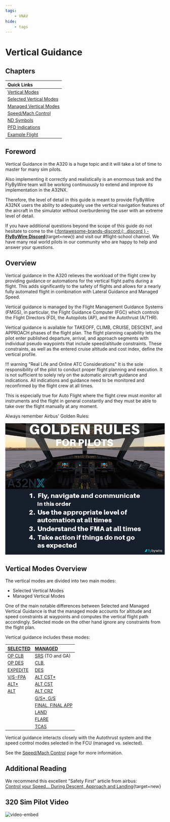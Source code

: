 ```yaml
---
tags:
    - VNAV
hide:
    - tags
---
```


<link rel="stylesheet" href="/../../stylesheets/toc-tables.css">

# Vertical Guidance

## Chapters

| Quick Links                                    |
|:-----------------------------------------------|
| [Vertical Modes](#vertical-modes-overview)     |
| [Selected Vertical Modes](./selected-modes.md) |
| [Managed Vertical Modes](./managed-modes.md)   |
| [Speed/Mach Control](./speed-control.md)       |
| [ND Symbols](./nd-symbols.md)                  |
| [PFD Indications](./pfd-indications.md)        |
| [Example Flight](./example.md)                 |

## Foreword
Vertical Guidance in the A320 is a huge topic and it will take a lot of time to master for many sim pilots. 

Also implementing it correctly and realistically is an enormous task and the FlyByWire team will be working 
continuously to extend and improve its implementation in the A32NX. 

Therefore, the level of detail in this guide is meant to provide FlyByWire A32NX users the ability to adequately use 
the vertical navigation features of the aircraft in the simulator without overburdening the user with an extreme 
level of detail.

If you have additional questions beyond the scope of this guide do not hesitate to come to the ([:fontawesome-brands-discord:{: .discord } - **FlyByWire Discord**](https://discord.gg/flybywire){target=new}) and visit our #flight-school channel. We have many real world pilots in our community who are happy to help and answer your 
questions.

## Overview

Vertical guidance in the A320 relieves the workload of the flight crew by providing guidance or automations for the 
vertical flight paths during a flight. This adds significantly to the safety of flights and allows for a nearly 
fully automated flight in combination with Lateral Guidance and Managed Speed.

Vertical guidance is managed by the Flight Management Guidance Systems (FMGS), in particular, the Flight Guidance
Computer (FGC) which controls the Flight Directors (FD), the Autopilots (AP), and the Autothrust (A/THR).    

Vertical guidance is available for TAKEOFF, CLIMB, CRUISE, DESCENT, and APPROACH phases of the flight plan. The flight
planning capability lets the pilot enter published departure, arrival, and approach segments with individual pseudo
waypoints that include speed/altitude constraints. These constraints, as well as the entered cruise altitude and
cost index, define the vertical profile.

!!! warning "Real Life and Online ATC Considerations"
    It is the sole responsibility of the pilot to conduct proper flight planning and execution. It is not sufficient 
    to solely rely on the automatic aircraft guidance and indications. All indications and guidance need to be 
    monitored and reconfirmed by the flight crew at all times.<p/> 
    This is especially true for Auto Flight where the flight crew must monitor all instruments and the flight in
    general constantly and they must be able to take over the flight manually at any moment.<p/>
    Always remember Airbus' Golden Rules:<p/>
    ![img.png](../../../assets/advanced-guides/vnav/goldenrules.png)

## Vertical Modes Overview 

The vertical modes are divided into two main modes:

- Selected Vertical Modes
- Managed Vertical Modes

One of the main notable differences between Selected and Managed Vertical Guidance is that the managed mode accounts
for altitude and speed constraints at waypoints and computes the vertical flight path accordingly. Selected mode on
the other hand ignore any constraints from the flight plan.

Vertical guidance includes these modes:

| [SELECTED](selected-modes.md)                                                | [MANAGED](./managed-modes.md)                                          |
|:-----------------------------------------------------------------------------|:-----------------------------------------------------------------------|
| [OP CLB](selected-modes.md#op-clb-open-climb)                                | [SRS](managed-modes.md#takeoff-srs-speed-reference-system) (TO and GA) |
| [OP DES](selected-modes.md#op-des-open-descent)                              | [CLB](managed-modes.md#clb-climb),                                     |
| [EXPEDITE](selected-modes.md#exp-expedite)                                   | [DES](managed-modes.md#des-descent)                                    |
| [V/S-FPA](selected-modes.md#vs-and-fpa-vertical-speed-and-flight-path-angle) | [ALT CST*](managed-modes.md#altitude-acquire-mode-alt-cst)             |
| [ALT*](selected-modes.md#altitude-acquire-mode-alt)                          | [ALT CST](managed-modes.md#altitude-hold-mode-alt-cst-alt-crz)         |
| [ALT](selected-modes.md#altitude-hold-mode-alt)                              | [ALT CRZ](managed-modes.md#altitude-hold-mode-alt-cst-alt-crz)         |
|                                                                              | [G/S*, G/S](managed-modes.md#gs-gs)                                    |
|                                                                              | [FINAL, FINAL APP](managed-modes.md#final-final-app)                   |
|                                                                              | [LAND](managed-modes.md#land)                                          |
|                                                                              | [FLARE](managed-modes.md#flare)                                        |
|                                                                              | [TCAS](managed-modes.md#tcas-mode)                                     |                                                              


Vertical guidance interacts closely with the Autothrust system and the speed control modes selected in the FCU
(managed vs. selected).

See the [Speed/Mach Control](speed-control.md) page for more information. 

## Additional Reading

We recommend this excellent "Safety First" article from airbus:<br/> 
[Control your Speed… During Descent, Approach and Landing](https://safetyfirst.airbus.com/control-your-speed-during-descent-approach-and-landing/){target=new}

## 320 Sim Pilot Video

![video-embed](https://www.youtube-nocookie.com/embed/cFPgNqoV4GQ)
